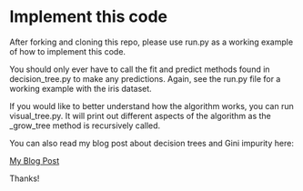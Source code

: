 # Implement this code

After forking and cloning this repo, please use run.py as a working example of how to implement this code.

You should only ever have to call the fit and predict methods found in decision_tree.py to make any predictions. Again, see the run.py file for a working example with the iris dataset.

If you would like to better understand how the algorithm works, you can run visual_tree.py. It will print out different aspects of the algorithm as the _grow_tree method is recursively called. 

You can also read my blog post about decision trees and Gini impurity here: 

[My Blog Post](https://medium.com/@ndow33/decision-trees-explained-76761cb51d9a)

Thanks!